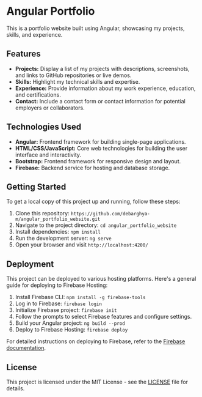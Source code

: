 # Angular Portfolio

This is a portfolio website built using Angular, showcasing my projects, skills, and experience.

## Features

- **Projects:** Display a list of my projects with descriptions, screenshots, and links to GitHub repositories or live demos.
- **Skills:** Highlight my technical skills and expertise.
- **Experience:** Provide information about my work experience, education, and certifications.
- **Contact:** Include a contact form or contact information for potential employers or collaborators.

## Technologies Used

- **Angular:** Frontend framework for building single-page applications.
- **HTML/CSS/JavaScript:** Core web technologies for building the user interface and interactivity.
- **Bootstrap:** Frontend framework for responsive design and layout.
- **Firebase:** Backend service for hosting and database storage.

## Getting Started

To get a local copy of this project up and running, follow these steps:

1. Clone this repository: `https://github.com/debarghya-m/angular_portfolio_website.git`
2. Navigate to the project directory: `cd angular_portfolio_website`
3. Install dependencies: `npm install`
4. Run the development server: `ng serve`
5. Open your browser and visit `http://localhost:4200/`

## Deployment

This project can be deployed to various hosting platforms. Here's a general guide for deploying to Firebase Hosting:

1. Install Firebase CLI: `npm install -g firebase-tools`
2. Log in to Firebase: `firebase login`
3. Initialize Firebase project: `firebase init`
4. Follow the prompts to select Firebase features and configure settings.
5. Build your Angular project: `ng build --prod`
6. Deploy to Firebase Hosting: `firebase deploy`

For detailed instructions on deploying to Firebase, refer to the [Firebase documentation](https://firebase.google.com/docs/hosting).

## License

This project is licensed under the MIT License - see the [LICENSE](LICENSE) file for details.
